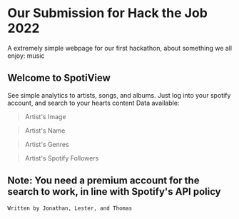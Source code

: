 # Our Submission for Hack the Job 2022
A extremely simple webpage for our first hackathon, about something we all enjoy: music

## Welcome to SpotiView
See simple analytics to artists, songs, and albums. 
Just log into your spotify account, and search to your hearts content
Data available: 

> Artist's Image

> Artist's Name

> Artist's Genres 

> Artist's Spotify Followers

## Note: You need a premium account for the search to work, in line with Spotify's API policy

`Written by Jonathan, Lester, and Thomas`
